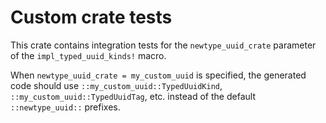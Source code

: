 # Custom crate tests

This crate contains integration tests for the `newtype_uuid_crate`  parameter of the `impl_typed_uuid_kinds!` macro.

When `newtype_uuid_crate = my_custom_uuid` is specified, the generated code should use `::my_custom_uuid::TypedUuidKind`, `::my_custom_uuid::TypedUuidTag`, etc. instead of the default `::newtype_uuid::` prefixes.
